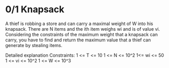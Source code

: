 # 0/1 Knapsack

A thief is robbing a store and can carry a maximal weight of W into his knapsack. There are N items and the ith item weighs wi and is of value vi. Considering the constraints of the maximum weight that a knapsack can carry, you have to find and return the maximum value that a thief can generate by stealing items.

Detailed explanation
Constraints:
1 <= T <= 10
1 <= N <= 10^2
1<= wi <= 50
1 <= vi <= 10^2
1 <= W <= 10^3
